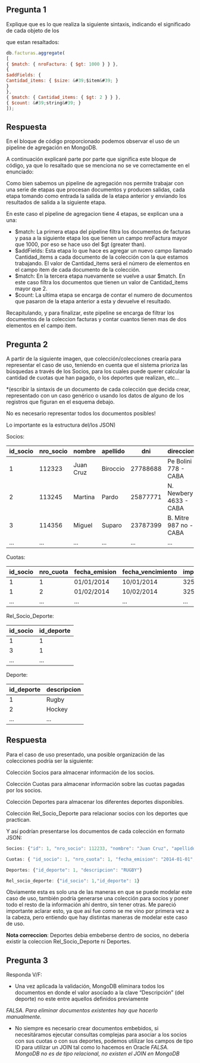## Pregunta 1
Explique que es lo que realiza la siguiente sintaxis, indicando el significado de cada objeto de los

que estan resaltados:

```javascript
db.facturas.aggregate(
[
{ $match: { nroFactura: { $gt: 1000 } } },
{
$addFields: {
Cantidad_items: { $size: &#39;$item&#39; }
}
},
{ $match: { Cantidad_items: { $gt: 2 } } },
{ $count: &#39;string&#39; }
]);
```

## Respuesta

En el bloque de código proporcionado podemos observar el uso de un pipeline de agregación en MongoDB. 

A continuación explicaré parte por parte que significa este bloque de código, ya que lo resaltado que se menciona no se ve correctamente en el enunciado:

Como bien sabemos un pipeline de agregación nos permite trabajar con una serie de etapas que procesan documentos y producen salidas, cada etapa tomando como entrada la salida de la etapa anterior y enviando los resultados de salida a la siguiente etapa.

En este caso el pipeline de agregacion tiene 4 etapas, se explican una a una:

- $match: La primera etapa del pipeline filtra los documentos de facturas y pasa a la siguiente etapa los que tienen un campo nroFactura mayor que 1000, por eso se hace uso del $gt (greater than).
- $addFields: Esta etapa lo que hace es agregar un nuevo campo llamado Cantidad_items a cada documento de la colección con la que estamos trabajando. El valor de Cantidad_items será el número de elementos en el campo item de cada documento de la colección.
- $match: En la tercera etapa nuevamente se vuelve a usar $match. En este caso filtra los documentos que tienen un valor de Cantidad_items mayor que 2.
- $count: La ultima etapa se encarga de contar el numero de documentos que pasaron de la etapa anterior a esta y devuelve el resultado.

Recapitulando, y para finalizar, este pipeline se encarga de filtrar los documentos de la coleccion facturas y contar cuantos tienen mas de dos elementos en el campo item.

## Pregunta 2
A partir de la siguiente imagen, que colección/colecciones crearía para representar el caso de uso, teniendo en cuenta que el sistema prioriza las búsquedas a través de los Socios, para los cuales puede querer calcular la cantidad de cuotas que han pagado, o los deportes que realizan, etc…

*(escribir la sintaxis de un documento de cada colección que decida crear, representado con un caso genérico o usando los datos de alguno de los registros que figuran en el esquema debajo.

No es necesario representar todos los documentos posibles! 

Lo importante es la estructura del/los JSON)

Socios:

| id_socio | nro_socio | nombre    | apellido | dni      | direccion                 |
|----------|-----------|-----------|----------|----------|---------------------------|
| 1        | 112323    | Juan Cruz | Biroccio | 27788688 | Pe Bolini 778 - CABA      |
| 2        | 113245    | Martina   | Pardo    | 25877771 | N. Newbery 4633 - CABA    |
| 3        | 114356    | Miguel    | Suparo   | 23787399 | B. Mitre 987 no - CABA    |
| ...      | ...       | ...       | ...      | ...      | ...                       |

Cuotas:

| id_socio | nro_cuota | fecha_emision | fecha_vencimiento | importe | fecha_pago |
|----------|-----------|---------------|-------------------|---------|------------|
| 1      | 1       | 01/01/2014           | 10/01/2014               | 325     | 07/01/2014        |
| 1      | 2       | 01/02/2014           | 10/02/2014               | 325     | 06/02/2014        |
| ...      | ...      | ...           | ...               | ...     | ...       |

Rel_Socio_Deporte:

| id_socio | id_deporte |
|----------|------------|
| 1      | 1        |
| 3      | 1        |
| ...      | ...       |

Deporte:

| id_deporte | descripcion |
|------------|-------------|
| 1        | Rugby         |
| 2        | Hockey        |
| ...       | ...        |

## Respuesta

Para el caso de uso presentado, una posible organización de las colecciones podría ser la siguiente:

Colección Socios para almacenar información de los socios.

Colección Cuotas para almacenar información sobre las cuotas pagadas por los socios.

Colección Deportes para almacenar los diferentes deportes disponibles.

Colección Rel_Socio_Deporte para relacionar socios con los deportes que practican.

Y así podrían presentarse los documentos de cada colección en formato JSON:
```javascript
Socios: {"id": 1, "nro_socio": 112233, "nombre": "Juan Cruz", "apellido": "Biroccio", "dni": "27787668", "direccion": "Pje Bolini 778 - CABA"}

Cuotas: { "id_socio": 1, "nro_cuota": 1, "fecha_emision": "2014-01-01", "fecha_vencimiento": "2014-01-10", "importe": 325, "fecha_pago": "2014-07-01"}

Deportes: {"id_deporte": 1, "descripcion": "RUGBY"}

Rel_socio_deporte: {"id_socio": 1,"id_deporte": 1}
```
Obviamente esta es solo una de las maneras en que se puede modelar este caso de uso, también podría generarse una colección para socios y poner todo el resto de la información ahí dentro, sin tener otras. Me pareció importante aclarar esto, ya que así fue como se me vino por primera vez a la cabeza, pero entiendo que hay distintas maneras de modelar este caso de uso.

**Nota correccion**: Deportes debia embeberse dentro de socios, no deberia existir la coleccion Rel_Socio_Deporte ni Deportes.

## Pregunta 3
Responda V/F:

- Una vez aplicada la validación, MongoDB eliminara todos los documentos en donde el valor asociado a la clave “Descripción” (del deporte) no este entre aquellos definidos previamente

*FALSA. Para eliminar documentos existentes hay que hacerlo manualmente.*

- No siempre es necesario crear documentos embebidos, si necesitáramos ejecutar consultas complejas para asociar a los socios con sus cuotas o con sus deportes, podemos utilizar los campos de tipo ID para utilizar un JOIN tal como lo hacemos en Oracle
*FALSA. MongoDB no es de tipo relacional, no existen el JOIN en MongoDB*